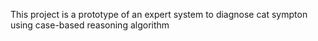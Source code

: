 This project is a prototype of an expert system to diagnose cat sympton using case-based reasoning algorithm
